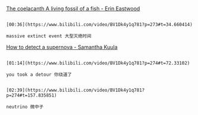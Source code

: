 [The coelacanth A living fossil of a fish - Erin Eastwood](https://www.bilibili.com/video/BV1Dk4y1q781?p=273)

```ad-note

[00:36](https://www.bilibili.com/video/BV1Dk4y1q781?p=273#t=34.660414)

massive extinct event 大型灭绝时间
```



[How to detect a supernova - Samantha Kuula](https://www.bilibili.com/video/BV1Dk4y1q781?p=274)

```ad-note

[01:14](https://www.bilibili.com/video/BV1Dk4y1q781?p=274#t=72.33102)

you took a detour 你绕道了
```

```ad-note

[02:39](https://www.bilibili.com/video/BV1Dk4y1q781?p=274#t=157.835851)

neutrino 微中子
```